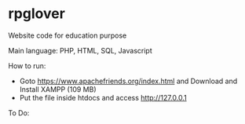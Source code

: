 # rpglover
Website code for education purpose

Main language: PHP, HTML, SQL, Javascript

How to run: 
  * Goto https://www.apachefriends.org/index.html and Download and Install XAMPP (109 MB)
  * Put the file inside htdocs and access http://127.0.0.1

To Do:

